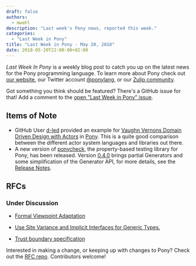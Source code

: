 ```yaml
---
draft: false
authors:
  - mwahl
description: "Last week's Pony news, reported this week."
categories:
  - "Last Week in Pony"
title: "Last Week in Pony - May 20, 2018"
date: 2018-05-20T22:00:00+02:00
---
```

_Last Week In Pony_ is a weekly blog post to catch you up on the latest news for the Pony programming language. To learn more about Pony check out [our website](https://ponylang.io), our Twitter account [@ponylang](https://twitter.com/ponylang), or our [Zulip community](https://ponylang.zulipchat.com).

Got something you think should be featured? There's a GitHub issue for that! Add a comment to the [open "Last Week in Pony" issue](https://github.com/ponylang/ponylang.github.io/issues?q=is%3Aissue+is%3Aopen+label%3Alast-week-in-pony).
<!-- more -->

## Items of Note

* GitHub User [d-led](https://github.com/d-led) provided an example for [Vaughn Vernons Domain Driven Design with Actors](https://github.com/VaughnVernon/DDDwithActors) in [Pony](https://github.com/d-led/DDDwithActorsPony). This is a quite good comparison between the different actor system languages and libraries out there.
* A new version of [ponycheck](https://github.com/mfelsche/ponycheck), the property-based testing library for Pony, has been released. Version [0.4.0](https://github.com/mfelsche/ponycheck/releases/tag/0.4.0) brings partial Generators and some simplification of the Generator API, for more details, see the [Release Notes](https://github.com/mfelsche/ponycheck/releases/tag/0.4.0).

## RFCs

### Under Discussion

* [Formal Viewpoint Adaptation](https://github.com/ponylang/rfcs/pull/122)

* [Use Site Variance and Implicit Interfaces for Generic Types.](https://github.com/ponylang/rfcs/pull/123)

* [Trust boundary specification](https://github.com/ponylang/rfcs/pull/124)

Interested in making a change, or keeping up with changes to Pony? Check out the [RFC repo](https://github.com/ponylang/rfcs). Contributors welcome!
